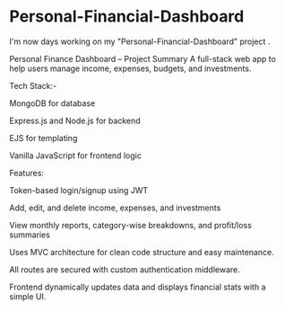 # Personal-Financial-Dashboard

I'm now days working on my "Personal-Financial-Dashboard" project .

Personal Finance Dashboard – Project Summary
A full-stack web app to help users manage income, expenses, budgets, and investments.

Tech Stack:-

MongoDB for database

Express.js and Node.js for backend

EJS for templating

Vanilla JavaScript for frontend logic

Features:

Token-based login/signup using JWT

Add, edit, and delete income, expenses, and investments

View monthly reports, category-wise breakdowns, and profit/loss summaries

Uses MVC architecture for clean code structure and easy maintenance.

All routes are secured with custom authentication middleware.

Frontend dynamically updates data and displays financial stats with a simple UI.

